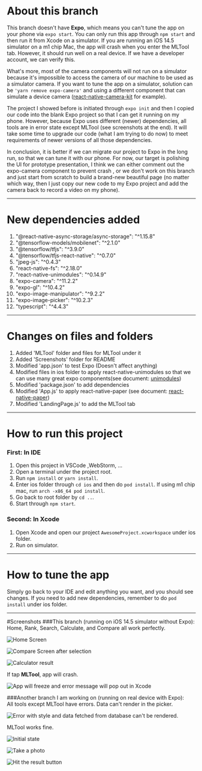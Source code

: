 # About this branch

This branch doesn't have **Expo**, which means you can't tune the app on your phone via `expo start`. You can only run
this app through `npm start` and then run it from Xcode on a simulator. If you are running an iOS 14.5 simulator on a m1 
chip Mac, the app will crash when you enter the MLTool tab. However, it should run well on a real device. If we have a 
developer account, we can verify this.

What's more, most of the camera components will not run on a simulator because it's impossible to access the camera of our
machine to be used as a simulator camera. If you want to tune the app on a simulator, solution can be `'yarn remove expo-camera'` 
and using a different component that can simulate a device camera ([react-native-camera-kit](https://github.com/teslamotors/react-native-camera-kit) 
for example).  


The project I showed before is initiated through `expo init` and then I copied our code into the blank Expo project so 
that I can get it running on my phone. However, because Expo uses different (newer) dependencies, all tools are in error
state except MLTool (see screenshots at the end). It will take some time to upgrade our code (what I am trying to do now)
to meet requirements of newer versions of all those dependencies. 


In conclusion, it is better if we can migrate our project to Expo in the long run, so that we can tune it with our phone.
 For now, our target is polishing the UI for prototype presentation, I think we can either comment out the expo-camera 
component to prevent crash , or we don't work on this branch and just start from scratch to build a brand-new beautiful 
page (no matter which way, then I just copy our new code to my Expo project and add the camera back to record a video 
on my phone).
***  

# New dependencies added
1. "@react-native-async-storage/async-storage": "^1.15.8"
2. "@tensorflow-models/mobilenet": "^2.1.0"
3. "@tensorflow/tfjs": "^3.9.0"
4. "@tensorflow/tfjs-react-native": "^0.7.0"
5. "jpeg-js": "^0.4.3"
6. "react-native-fs": "^2.18.0"
7. "react-native-unimodules": "^0.14.9"
8. "expo-camera": "^11.2.2"
9. "expo-gl": "^10.4.2"
10. "expo-image-manipulator": "^9.2.2"
11. "expo-image-picker": "^10.2.3"  
12. "typescript": "^4.4.3"  
***  

# Changes on files and folders
1. Added 'MLTool' folder and files for MLTool under it
2. Added 'Screenshots' folder for README
3. Modified 'app.json' to test Expo (Doesn't affect anything)
4. Modified files in ios folder to apply react-native-unimodules so that we can use many great expo components(see 
document: [unimodules](https://docs.expo.dev/bare/installing-unimodules/))
5. Modified 'package.json' to add dependencies
6. Modified 'App.js' to apply react-native-paper (see document: [react-native-paper](https://callstack.github.io/react-native-paper/getting-started.html))
7. Modified 'LandingPage.js' to add the MLTool tab  
***

# How to run this project
### First: In IDE
1. Open this project in VSCode ,WebStorm, ...
2. Open a terminal under the project root.
3. Run `npm install` or `yarn install`.
4. Enter ios folder through `cd ios` and then do `pod install`. If using m1 chip mac, run `arch -x86_64 pod install`.
5. Go back to root folder by `cd ..`.
6. Start through `npm start`.
### Second: In Xcode
1. Open Xcode and open our project `AwesomeProject.xcworkspace` under ios folder.
2. Run on simulator.
***

# How to tune the app
Simply go back to your IDE and edit anything you want, and you should see changes. If you need to add new dependencies, 
remember to do `pod install` under ios folder.
***

#Screenshots
###This branch (running on iOS 14.5 simulator without Expo):
Home, Rank, Search, Calculate, and Compare all work perfectly.  

![Home Screen](Screenshots/Home.png)  

![Compare Screen after selection](Screenshots/Compare%20Select.png)  

![Calculator result](Screenshots/Calculate.png)  

If tap **MLTool**, app will crash.  

![App will freeze and error message will pop out in Xcode](Screenshots/MLTool%20crash.png)  

###Another branch I am working on (running on real device with Expo):  
All tools except MLTool have errors. Data can't render in the picker.  

![Error with style and data fetched from database can't be rendered.](Screenshots/CalculatorError.PNG)  

MLTool works fine.  

![Initial state](Screenshots/MLTool%20open.PNG)  

![Take a photo](Screenshots/MLTool%20take%20photo.PNG)  

![Hit the result button](Screenshots/MLTool%20result.PNG)  

